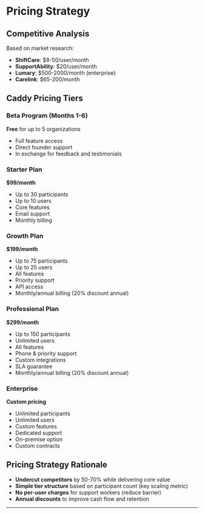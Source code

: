 # Pricing Strategy

## Competitive Analysis
Based on market research:
- **ShiftCare**: $8-50/user/month
- **SupportAbility**: $20/user/month
- **Lumary**: $500-2000/month (enterprise)
- **Carelink**: $65-200/month

## Caddy Pricing Tiers

### Beta Program (Months 1-6)
**Free** for up to 5 organizations
- Full feature access
- Direct founder support
- In exchange for feedback and testimonials

### Starter Plan
**$99/month**
- Up to 30 participants
- Up to 10 users
- Core features
- Email support
- Monthly billing

### Growth Plan
**$199/month**
- Up to 75 participants
- Up to 25 users
- All features
- Priority support
- API access
- Monthly/annual billing (20% discount annual)

### Professional Plan
**$299/month**
- Up to 150 participants
- Unlimited users
- All features
- Phone & priority support
- Custom integrations
- SLA guarantee
- Monthly/annual billing (20% discount annual)

### Enterprise
**Custom pricing**
- Unlimited participants
- Unlimited users
- Custom features
- Dedicated support
- On-premise option
- Custom contracts

## Pricing Strategy Rationale
- **Undercut competitors** by 50-70% while delivering core value
- **Simple tier structure** based on participant count (key scaling metric)
- **No per-user charges** for support workers (reduce barrier)
- **Annual discounts** to improve cash flow and retention

---
